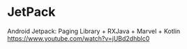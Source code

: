 # JetPack
Android Jetpack: Paging Library + RXJava + Marvel + Kotlin
https://www.youtube.com/watch?v=jUBd2dhblc0
